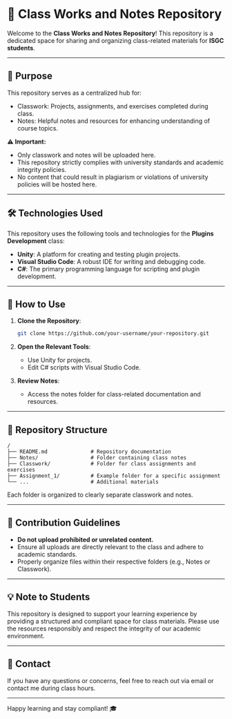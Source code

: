 # 📘 Class Works and Notes Repository

Welcome to the **Class Works and Notes Repository**! This repository is a dedicated space for sharing and organizing class-related materials for **ISGC students**.

---

## 🎯 Purpose
This repository serves as a centralized hub for:
- Classwork: Projects, assignments, and exercises completed during class.
- Notes: Helpful notes and resources for enhancing understanding of course topics.

**⚠️ Important:**
- Only classwork and notes will be uploaded here.
- This repository strictly complies with university standards and academic integrity policies.
- No content that could result in plagiarism or violations of university policies will be hosted here.

---

## 🛠️ Technologies Used
This repository uses the following tools and technologies for the **Plugins Development** class:

- **Unity**: A platform for creating and testing plugin projects.
- **Visual Studio Code**: A robust IDE for writing and debugging code.
- **C#**: The primary programming language for scripting and plugin development.

---

## 🚀 How to Use
1. **Clone the Repository**:
   ```bash
   git clone https://github.com/your-username/your-repository.git
   ```
2. **Open the Relevant Tools**:
   - Use Unity for projects.
   - Edit C# scripts with Visual Studio Code.

3. **Review Notes**:
   - Access the notes folder for class-related documentation and resources.

---

## 📂 Repository Structure
```
/
├── README.md              # Repository documentation
├── Notes/                 # Folder containing class notes
├── Classwork/             # Folder for class assignments and exercises
├── Assignment_1/          # Example folder for a specific assignment
└── ...                    # Additional materials
```
Each folder is organized to clearly separate classwork and notes.

---

## 🤝 Contribution Guidelines
- **Do not upload prohibited or unrelated content.**
- Ensure all uploads are directly relevant to the class and adhere to academic standards.
- Properly organize files within their respective folders (e.g., Notes or Classwork).

---

## 💡 Note to Students
This repository is designed to support your learning experience by providing a structured and compliant space for class materials. Please use the resources responsibly and respect the integrity of our academic environment.

---

## 📧 Contact
If you have any questions or concerns, feel free to reach out via email or contact me during class hours.

---

Happy learning and stay compliant! 🎓
